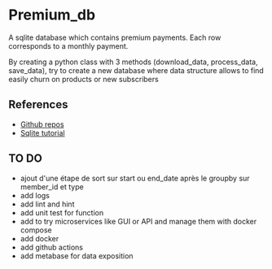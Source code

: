 # Premium_db

A sqlite database which contains premium payments. Each row corresponds to a monthly payment.

By creating a python class with 3 methods (download_data, process_data, save_data), try to create a new database where data structure allows to find easily churn on products or new subscribers

## References
- [Github repos](https://github.com/iamaziz/etl/blob/master/pipeline.py)
- [Sqlite tutorial](https://www.sqlitetutorial.net/sqlite-python/creating-database/)

## TO DO
- ajout d'une étape de sort sur start ou end_date après le groupby sur member_id et type
- add logs
- add lint and hint
- add unit test for function
- add to try microservices like GUI or API and manage them with docker compose
- add docker
- add github actions
- add metabase for data exposition